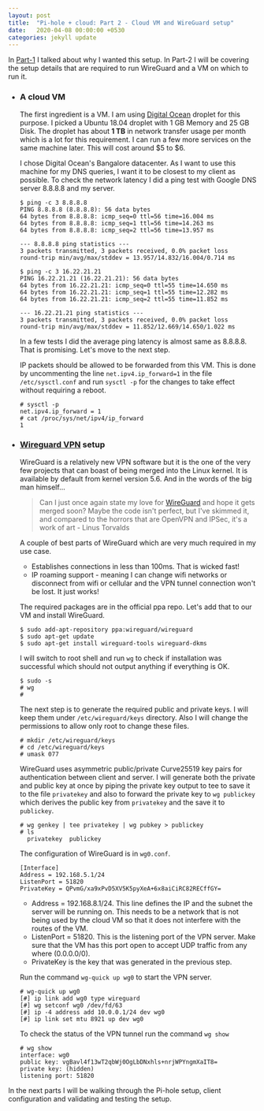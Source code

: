 ```yaml
---
layout: post
title:  "Pi-hole + cloud: Part 2 - Cloud VM and WireGuard setup"
date:   2020-04-08 00:00:00 +0530
categories: jekyll update
---
```


In [Part-1][part1] I talked about why I wanted this setup. In Part-2 I will be covering the setup details that are required to run WireGuard and a VM on which to run it.

- ### A cloud VM
  The first ingredient is a VM. I am using [Digital Ocean][do] droplet for this purpose. I picked a Ubuntu 18.04 droplet with 1 GB Memory and 25 GB Disk. The droplet has about **1 TB** in network transfer usage per month which is a lot for this requirement. I can run a few more services on the same machine later. This will cost around $5 to $6.

  I chose Digital Ocean's Bangalore datacenter. As I want to use this machine for my DNS queries, I want it to be closest to my client as possible. To check the network latency I did a ping test with Google DNS server 8.8.8.8 and my server.

      $ ping -c 3 8.8.8.8
      PING 8.8.8.8 (8.8.8.8): 56 data bytes
      64 bytes from 8.8.8.8: icmp_seq=0 ttl=56 time=16.004 ms
      64 bytes from 8.8.8.8: icmp_seq=1 ttl=56 time=14.263 ms
      64 bytes from 8.8.8.8: icmp_seq=2 ttl=56 time=13.957 ms

      --- 8.8.8.8 ping statistics ---
      3 packets transmitted, 3 packets received, 0.0% packet loss
      round-trip min/avg/max/stddev = 13.957/14.832/16.004/0.714 ms

      $ ping -c 3 16.22.21.21
      PING 16.22.21.21 (16.22.21.21): 56 data bytes
      64 bytes from 16.22.21.21: icmp_seq=0 ttl=55 time=14.650 ms
      64 bytes from 16.22.21.21: icmp_seq=1 ttl=55 time=12.282 ms
      64 bytes from 16.22.21.21: icmp_seq=2 ttl=55 time=11.852 ms

      --- 16.22.21.21 ping statistics ---
      3 packets transmitted, 3 packets received, 0.0% packet loss
      round-trip min/avg/max/stddev = 11.852/12.669/14.650/1.022 ms

  In a few tests I did the average ping latency is almost same as 8.8.8.8. That is promising. Let's move to the next step.

  IP packets should be allowed to be forwarded from this VM. This is done by uncommenting  the line `net.ipv4.ip_forward=1` in the file `/etc/sysctl.conf` and run `sysctl -p` for the changes to take effect without requiring a reboot.

      # sysctl -p
      net.ipv4.ip_forward = 1
      # cat /proc/sys/net/ipv4/ip_forward
      1

- ### [Wireguard VPN][wireguard] setup
  WireGuard is a relatively new VPN software but it is the one of the very few projects that can boast of being merged into the Linux kernel. It is available by default from kernel version 5.6. And in the words of the big man himself...

  >Can I just once again state my love for [WireGuard] and hope it gets merged soon?
  Maybe the code isn't perfect, but I've skimmed it, and compared to the horrors that are
  OpenVPN and IPSec, it's a work of art - Linus Torvalds

  A couple of best parts of WireGuard which are very much required in my use case.
  - Establishes connections in less than 100ms. That is wicked fast!
  - IP roaming support - meaning I can change wifi networks or disconnect from wifi or cellular and the VPN tunnel connection won't be lost. It just works!

  The required packages are in the official ppa repo. Let's add that to our VM and install WireGuard.

      $ sudo add-apt-repository ppa:wireguard/wireguard
      $ sudo apt-get update
      $ sudo apt-get install wireguard-tools wireguard-dkms
  I will switch to root shell and run `wg` to check if installation was successful which should not output anything if everything is OK.

      $ sudo -s
      # wg
      #

  The next step is to generate the required public and private keys. I will keep them under `/etc/wireguard/keys` directory. Also I will change the permissions to allow only root to change these files.

      # mkdir /etc/wireguard/keys
      # cd /etc/wireguard/keys
      # umask 077

  WireGuard uses asymmetric public/private Curve25519 key pairs for authentication between client and server. I will generate both the private and public key at once by piping the private key output to tee to save it to the file `privatekey` and also to forward the private key to `wg publickey` which derives the public key from `privatekey` and the save it to `publickey`.

      # wg genkey | tee privatekey | wg pubkey > publickey
      # ls
        privatekey  publickey

  The configuration of WireGuard is in `wg0.conf`.

      [Interface]
      Address = 192.168.5.1/24
      ListenPort = 51820
      PrivateKey = QPvmG/xa9xPvD5XV5K5pyXeA+6x8aiCiRC82RECffGY=


  - Address = 192.168.8.1/24. This line defines the IP and the subnet the server will be running on. This needs to be a network that is not being used by the cloud VM so that it does not interfere with the routes of the VM.
  - ListenPort = 51820. This is the listening port of the VPN server. Make sure that the VM has this port open to accept UDP traffic from any where (0.0.0.0/0).
  - PrivateKey is the key that was generated in the previous step.

  Run the command `wg-quick up wg0` to start the VPN server.

      # wg-quick up wg0
      [#] ip link add wg0 type wireguard
      [#] wg setconf wg0 /dev/fd/63
      [#] ip -4 address add 10.0.0.1/24 dev wg0
      [#] ip link set mtu 8921 up dev wg0

  To check the status of the VPN tunnel run the command `wg show`

      # wg show
      interface: wg0
      public key: vgBavl4f13wT2qbWj0OgLbDNxhls+nrjWPYngmXaIT8=
      private key: (hidden)
      listening port: 51820

In the next parts I will be walking through the Pi-hole setup, client configuration and validating and testing the setup.

[Pihole]: https://pi-hole.net/
[wireguard]: https://en.wikipedia.org/wiki/WireGuard
[part1]: https://blog.krishnaghatti.dev/jekyll/update/2020/04/06/pihole-in-the-cloud-part-1.html
[do]: https://cloud.digitalocean.com/
